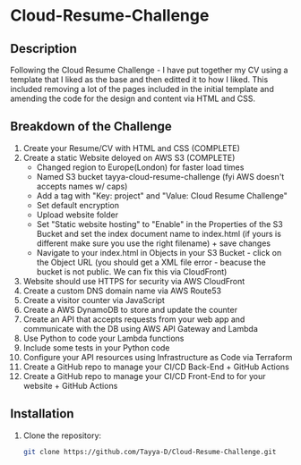 # Cloud-Resume-Challenge

## Description
Following the Cloud Resume Challenge - I have put together my CV using a template that I liked as the base and then editted it to how I liked.
This included removing a lot of the pages included in the initial template and amending the code for the design and content via HTML and CSS.

## Breakdown of the Challenge
1) Create your Resume/CV with HTML and CSS (COMPLETE)
2) Create a static Website deloyed on AWS S3 (COMPLETE)
   - Changed region to Europe(London) for faster load times
   - Named S3 bucket tayya-cloud-resume-challenge (fyi AWS doesn't accepts names w/ caps)
   - Add a tag with "Key: project" and "Value: Cloud Resume Challenge"
   - Set default encryption 
   - Upload website folder
   - Set "Static website hosting" to "Enable" in the Properties of the S3 Bucket and set the index document name to index.html (if yours is different make sure you use the right filename) + save changes
   - Navigate to your index.html in Objects in your S3 Bucket - click on the Object URL (you should get a XML file error - beacuse the bucket is not public. We can fix this via CloudFront) 
3) Website should use HTTPS for security via AWS CloudFront 
4) Create a custom DNS domain name via AWS Route53
5) Create a visitor counter via JavaScript
6) Create a AWS DynamoDB to store and update the counter
7) Create an API that accepts requests from your web app and communicate with the DB using AWS API Gateway and Lambda
8) Use Python to code your Lambda functions
9) Include some tests in your Python code 
10) Configure your API resources using Infrastructure as Code via Terraform
11) Create a GitHub repo to manage your CI/CD Back-End + GitHub Actions
12) Create a GitHub repo to manage your CI/CD Front-End to for your website + GitHub Actions

## Installation
1. Clone the repository:
   ```sh
   git clone https://github.com/Tayya-D/Cloud-Resume-Challenge.git